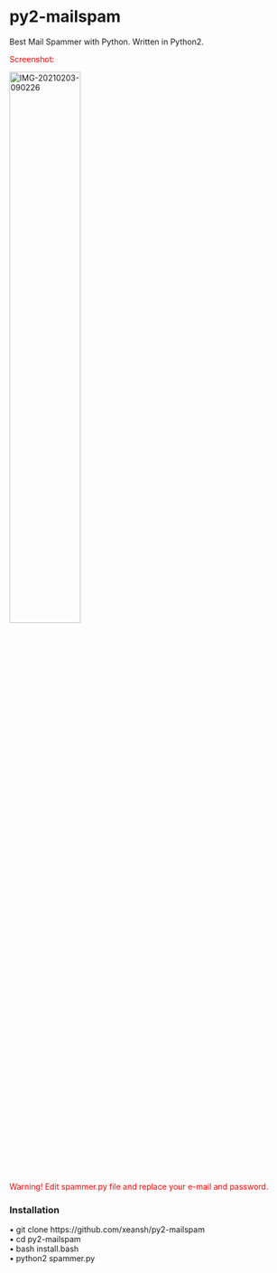 # py2-mailspam
Best Mail Spammer with Python. Written in Python2.
<p style="color: red;">Screenshot: <br></p>
<img src="https://i.ibb.co/N3bDhDP/IMG-20210203-090226.jpg" alt="IMG-20210203-090226" border="0" width="50%" height="50%"><br />

<p style="color: red;">Warning! Edit spammer.py file and replace your e-mail and password.</p>

<h3>Installation</h3>
• git clone https://github.com/xeansh/py2-mailspam<br>
• cd py2-mailspam<br>
• bash install.bash<br>
• python2 spammer.py<br>